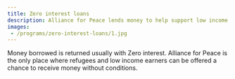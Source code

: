 ```yaml
---
title: Zero interest loans
description: Alliance for Peace lends money to help support low income earners to achieve their dreams.
images: 
 - /programs/zero-interest-loans/1.jpg
---
```


Money borrowed is returned usually with Zero interest. Alliance for Peace is the only place where refugees and low income earners can be offered a chance to receive money without conditions.